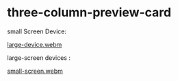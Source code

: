 # three-column-preview-card
small Screen Device: 

[large-device.webm](https://github.com/user-attachments/assets/eda6c734-d601-4647-a394-9b3c9e71f175)

large-screen devices : 

[small-screen.webm](https://github.com/user-attachments/assets/0ab78d19-a0da-4d60-b9a8-1610ceea14a7)
